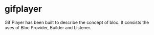 # gifplayer
Gif Player has been built to describe the concept of bloc. It consists the uses of Bloc Provider, Builder and Listener. 

